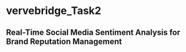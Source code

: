 # vervebridge_Task2

## Real-Time Social Media Sentiment Analysis for Brand Reputation Management



